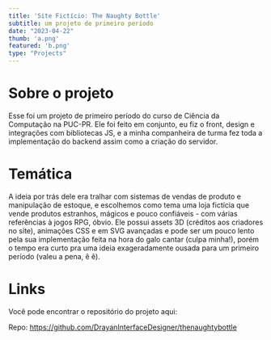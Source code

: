 ```yaml
---
title: 'Site Fictício: The Naughty Bottle'
subtitle: um projeto de primeiro período 
date: "2023-04-22"
thumb: 'a.png'
featured: 'b.png'
type: "Projects"
---
```


# Sobre o projeto

Esse foi um projeto de primeiro período do curso de Ciência da Computação na PUC-PR.
Ele foi feito em conjunto, eu fiz o front, design e integrações com bibliotecas JS, e
a minha companheira de turma fez toda a implementação do backend assim como a criação do
servidor.

# Temática

A ideia por trás dele era tralhar com sistemas de vendas de produto e manipulação de estoque, e escolhemos como tema uma loja fictícia que vende produtos estranhos, mágicos e pouco confiáveis - com várias referências à jogos RPG, óbvio.
Ele possui assets 3D (créditos aos criadores no site), animações CSS e em SVG avançadas e pode ser um pouco
lento pela sua implementação feita na hora do galo cantar (culpa minha!), porém o tempo era curto pra uma ideia exageradamente ousada para um primeiro período (valeu a pena, ê ê).

# Links

Você pode encontrar o repositório do projeto aqui:

Repo: https://github.com/DrayanInterfaceDesigner/thenaughtybottle
